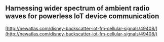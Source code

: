 ## Harnessing wider spectrum of ambient radio waves for powerless IoT device communication
  
  [http://newatlas.com/disney-backscatter-iot-fm-cellular-signals/49408/](http://newatlas.com/disney-backscatter-iot-fm-cellular-signals/49408/)